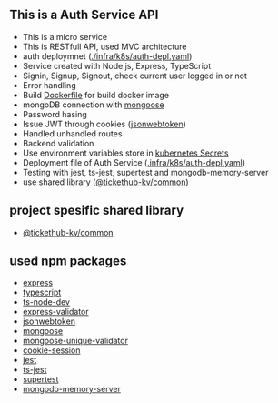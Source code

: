 ## This is a Auth Service API

- This is a micro service
- This is RESTfull API, used MVC architecture
- auth deploymnet ([./infra/k8s/auth-depl.yaml](https://github.com/kavishkamk/ticket-hub/blob/main/infra/k8s/auth-depl.yaml))
- Service created with Node.js, Express, TypeScript
- Signin, Signup, Signout, check current user logged in or not
- Error handling
- Build [ Dockerfile](https://github.com/kavishkamk/ticket-hub/blob/main/auth/Dockerfile) for build docker image
- mongoDB connection with [mongoose](https://mongoosejs.com/)
- Password hasing
- Issue JWT through cookies ([jsonwebtoken](https://www.npmjs.com/package/jsonwebtoken))
- Handled unhandled routes
- Backend validation
- Use environment variables store in [kubernetes Secrets](https://kubernetes.io/docs/tasks/inject-data-application/distribute-credentials-secure/)
- Deployment file of Auth Service ([.infra/k8s/auth-depl.yaml](https://github.com/kavishkamk/ticket-hub/blob/main/infra/k8s/auth-depl.yaml))
- Testing with jest, ts-jest, supertest and mongodb-memory-server
- use shared library ([@tickethub-kv/common](https://www.npmjs.com/package/@tickethub-kv/common))

## project spesific shared library
- [@tickethub-kv/common](https://www.npmjs.com/package/@tickethub-kv/common)

## used npm packages

- [express](https://expressjs.com/)
- [typescript](https://www.typescriptlang.org/)
- [ts-node-dev](https://www.npmjs.com/package/ts-node-dev)
- [express-validator](https://express-validator.github.io/docs/)
- [jsonwebtoken](https://www.npmjs.com/package/jsonwebtoken)
- [mongoose](https://mongoosejs.com/)
- [mongoose-unique-validator](https://www.npmjs.com/package/mongoose-unique-validator)
- [cookie-session](https://www.npmjs.com/package/cookie-session)
- [jest](https://jestjs.io/)
- [ts-jest](https://www.npmjs.com/package/ts-jest)
- [supertest](https://www.npmjs.com/package/supertest)
- [mongodb-memory-server](https://www.npmjs.com/package/mongodb-memory-server)
